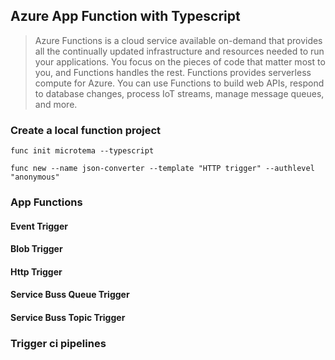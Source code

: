## Azure App Function with Typescript

> Azure Functions is a cloud service available on-demand that provides all the continually updated infrastructure and resources needed to run your applications.
> You focus on the pieces of code that matter most to you, and Functions handles the rest. Functions provides serverless compute for Azure.
> You can use Functions to build web APIs, respond to database changes, process IoT streams, manage message queues, and more.

### Create a local function project

```
func init microtema --typescript
```

```
func new --name json-converter --template "HTTP trigger" --authlevel "anonymous"
```

### App Functions

#### Event Trigger

#### Blob Trigger

#### Http Trigger

#### Service Buss Queue Trigger

#### Service Buss Topic Trigger

### Trigger ci pipelines
